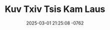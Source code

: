 ---
layout: movie-video-data
date: 2025-03-01 21:25:08 -0762
categories: movie

# Site Attributes
title: "Kuv Txiv Tsis Kam Laus"
permalink: "/movie/Kuv_Txiv_Tsis_Kam_Laus"

# Movie Attributes
synopsis: "Kuv txiv tsis kam laus yog ib zaj movie uas ua tau lom zem heev thiab funny ua txog cov laus uas tseem muaj lub siab hluas xav mus noj zaub mos tas li xwb yog leej twg tsis tau saib yuav khuv xim heev thov ib tsoom niam txiv kwv tij neej tsa sawv daws soj qab saib nws xaus li cas ua tsaug ntau. "
producer: "Nag Tshia Entertainment"
director: ""
writer: ""
video_link: "https://youtu.be/Htgkg_N6gwk?si=L1TDOachcnd2lMfN"
genre: "Drama Comedy"
year: "2009"
release_type: "DVD"
storage: "Center for Hmong Studies"
thumbnail: "/assets/images/movie_thumbnails/Kuv Txiv Tsis Kam Laus.jpeg"
publishing_company: "Nag Tshia Entertainment"

# Sequels + Parts
base_movie: ""
total_parts: 0
sequel: ""

# Movie Cast
cast:
- name: "Txooj Hwm"
- name: "Cua Yaj (Pog Nplaum)"
- name: "Tsabmiv"
- name: "PajHuab Favmaiv"
- name: "Ntxhi"
- name: "Iab"
---